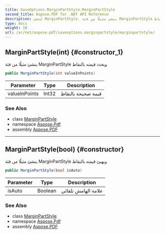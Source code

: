 ```yaml
---
title: SaveOptions.MarginPartStyle.MarginPartStyle
second_title: Aspose.PDF for .NET API Reference
description: مُنشئ MarginPartStyle. ينشئ مثيلًا من فئة MarginPartStyle ويحدد قيمته بالنقاط
type: docs
weight: 10
url: /ar/net/aspose.pdf/saveoptions.marginpartstyle/marginpartstyle/
---
```

## MarginPartStyle(int) {#constructor_1}

ينشئ مثيلًا من فئة MarginPartStyle ويحدد قيمته بالنقاط

```csharp
public MarginPartStyle(int valueInPoints)
```

| Parameter | Type | Description |
| --- | --- | --- |
| valueInPoints | Int32 | قيمة صحيحة بالنقاط |

### See Also

* class [MarginPartStyle](../)
* namespace [Aspose.Pdf](../../../aspose.pdf/)
* assembly [Aspose.PDF](../../../)

---

## MarginPartStyle(bool) {#constructor}

ينشئ مثيلًا من فئة MarginPartStyle ويهيئ قيمته بالنقاط

```csharp
public MarginPartStyle(bool isAuto)
```

| Parameter | Type | Description |
| --- | --- | --- |
| isAuto | Boolean | علامة الهامش تلقائي |

### See Also

* class [MarginPartStyle](../)
* namespace [Aspose.Pdf](../../../aspose.pdf/)
* assembly [Aspose.PDF](../../../)